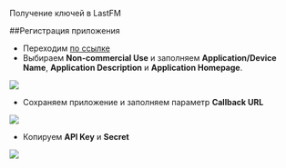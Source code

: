 Получение ключей в LastFM

##Регистрация приложения

* Переходим [по ссылке][1]
* Выбираем **Non-commercial Use** и заполняем **Application/Device Name**, **Application Description** и **Application Homepage**.

[![](https://file.modx.pro/files/f/2/2/f223f1a831768486dc5e12ab822f5615s.jpg)](https://file.modx.pro/files/f/2/2/f223f1a831768486dc5e12ab822f5615.png)

* Сохраняем приложение и заполняем параметр **Callback URL**

[![](https://file.modx.pro/files/3/e/b/3eb895a87449ef4e21767e119f08e605s.jpg)](https://file.modx.pro/files/3/e/b/3eb895a87449ef4e21767e119f08e605.png)

* Копируем **API Key** и **Secret**

[![](https://file.modx.pro/files/7/b/a/7ba656603e96e4e770667eed7d299b22s.jpg)](https://file.modx.pro/files/7/b/a/7ba656603e96e4e770667eed7d299b22.png)


[1]: http://www.lastfm.ru/api/account/create